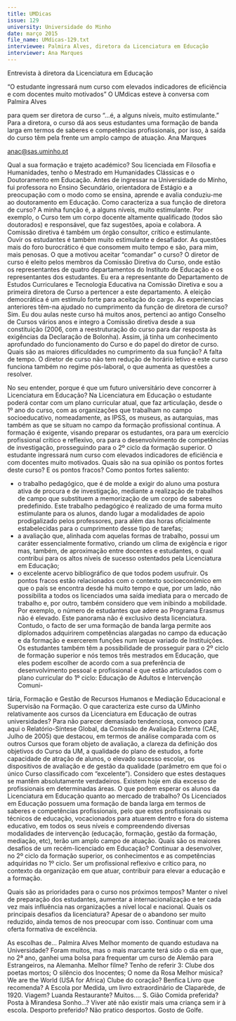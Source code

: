 ```yaml
---
title: UMDicas
issue: 129
university: Universidade do Minho
date: março 2015
file_name: UMdicas-129.txt
interviewee: Palmira Alves, diretora da Licenciatura em Educação
interviewer: Ana Marques
---
```


Entrevista à diretora da Licenciatura em Educação

“O estudante ingressará num curso com elevados indicadores de eficiência e com
docentes muito motivados”
O UMdicas esteve à conversa com Palmira Alves

para quem ser diretora de curso “…é, a alguns níveis, muito estimulante.” Para a diretora, o curso dá
aos seus estudantes uma formação de banda larga
em termos de saberes e competências profissionais,
por isso, à saída do curso têm pela frente um amplo
campo de atuação.
Ana Marques

anac@sas.uminho.pt

Qual a sua formação e trajeto académico?
Sou licenciada em Filosofia e Humanidades, tenho o
Mestrado em Humanidades Clássicas e o Doutoramento em Educação. Antes de ingressar na Universidade do Minho, fui professora no Ensino Secundário,
orientadora de Estágio e a preocupação com o modo
como se ensina, aprende e avalia conduziu-me ao
doutoramento em Educação.
Como caracteriza a sua função de diretora de
curso?
A minha função é, a alguns níveis, muito estimulante. Por exemplo, o Curso tem um corpo docente
altamente qualificado (todos são doutorados) e responsável, que faz sugestões, apoia e colabora. A Comissão diretiva é também um órgão consultor, crítico
e estimulante. Ouvir os estudantes é também muito
estimulante e desafiador. As questões mais do foro
burocrático é que consomem muito tempo e são,
para mim, mais penosas.
O que a motivou aceitar “comandar” o curso?
O diretor de curso é eleito pelos membros da Comissão Diretiva do Curso, onde estão os representantes
de quatro departamentos do Instituto de Educação
e os representantes dos estudantes. Eu era a representante do Departamento de Estudos Curriculares
e Tecnologia Educativa na Comissão Diretiva e sou a
primeira diretora de Curso a pertencer a este departamento. A eleição democrática é um estímulo forte
para aceitação do cargo.
As experiencias anteriores têm-na ajudado no
cumprimento da função de diretora de curso?
Sim. Eu dou aulas neste curso há muitos anos, pertenci ao antigo Conselho de Cursos vários anos e
integro a Comissão diretiva desde a sua constituição
(2006, com a reestruturação do curso para dar resposta às exigências da Declaração de Bolonha). Assim, já tinha um conhecimento aprofundado do funcionamento do Curso e do papel do diretor de curso.
Quais são as maiores dificuldades no cumprimento da sua função?
A falta de tempo. O diretor de curso não tem redução de horário letivo e este curso funciona também
no regime pós-laboral, o que aumenta as questões
a resolver.

No seu entender, porque é que um futuro universitário deve concorrer à Licenciatura em
Educação?
Na Licenciatura em Educação o estudante poderá
contar com um plano curricular atual, que faz articulação, desde o 1º ano do curso, com as organizações que trabalham no campo socioeducativo,
nomeadamente, as IPSS, os museus, as autarquias,
mas também as que se situam no campo da formação profissional contínua.
A formação é exigente, visando preparar os estudantes, ora para um exercício profissional crítico e
reflexivo, ora para o desenvolvimento de competências de investigação, prosseguindo para o 2º ciclo da
formação superior.
O estudante ingressará num curso com elevados
indicadores de eficiência e com docentes muito motivados.
Quais são na sua opinião os pontos fortes deste curso? E os pontos fracos?
Como pontos fortes saliento:
- o trabalho pedagógico, que é de molde a exigir do
aluno uma postura ativa de procura e de investigação, mediante a realização de trabalhos de campo
que substituem a memorização de um corpo de
saberes predefinido. Este trabalho pedagógico é
realizado de uma forma muito estimulante para os
alunos, dando lugar a modalidades de apoio prodigalizado pelos professores, para além das horas oficialmente estabelecidas para o cumprimento desse
tipo de tarefas;
- a avaliação que, alinhada com aquelas formas de
trabalho, possui um caráter essencialmente formativo, criando um clima de exigência e rigor mas, também, de aproximação entre docentes e estudantes, o
qual contribui para os altos níveis de sucesso ostentados pela Licenciatura em Educação;
- o excelente acervo bibliográfico de que todos podem usufruir.
Os pontos fracos estão relacionados com o contexto
socioeconómico em que o país se encontra desde há
muito tempo e que, por um lado, não possibilita a
todos os licenciados uma saída imediata para o mercado de trabalho e, por outro, também considero que
vem inibindo a mobilidade. Por exemplo, o número
de estudantes que adere ao Programa Erasmus não
é elevado. Este panorama não é exclusivo desta licenciatura. Contudo, o facto de ser uma formação
de banda larga permite aos diplomados adquirirem
competências alargadas no campo da educação e
da formação e exercerem funções num leque variado
de Instituições. Os estudantes também têm a possibilidade de prosseguir para o 2º ciclo de formação
superior e nós temos três mestrados em Educação,
que eles podem escolher de acordo com a sua preferência de desenvolvimento pessoal e profissional e
que estão articulados com o plano curricular do 1º
ciclo: Educação de Adultos e Intervenção Comuni-

tária, Formação e Gestão de Recursos Humanos e
Mediação Educacional e Supervisão na Formação.
O que caracteriza este curso da UMinho relativamente aos cursos da Licenciatura em
Educação de outras universidades?
Para não parecer demasiado tendenciosa, convoco
para aqui o Relatório-Síntese Global, da Comissão de
Avaliação Externa (CAE, Julho de 2005) que destacou, em termos de análise comparada com os outros
Cursos que foram objeto de avaliação, a clareza da
definição dos objetivos do Curso da UM, a qualidade
do plano de estudos, a forte capacidade de atração
de alunos, o elevado sucesso escolar, os dispositivos
de avaliação e de gestão da qualidade (parâmetro
em que foi o único Curso classificado com “excelente”).
Considero que estes destaques se mantêm absolutamente verdadeiros.
Existem hoje em dia excesso de profissionais
em determinadas áreas. O que podem esperar os alunos da Licenciatura em Educação
quanto ao mercado de trabalho?
Os Licenciados em Educação possuem uma formação de banda larga em termos de saberes e competências profissionais, pelo que estes profissionais ou
técnicos de educação, vocacionados para atuarem
dentro e fora do sistema educativo, em todos os
seus níveis e compreendendo diversas modalidades
de intervenção (educação, formação, gestão da formação, mediação, etc), terão um amplo campo de
atuação.
Quais são os maiores desafios de um recém-licenciado em Educação?
Continuar a desenvolver, no 2º ciclo da formação
superior, os conhecimentos e as competências adquiridas no 1º ciclo. Ser um profissional reflexivo e
crítico para, no contexto da organização em que atuar, contribuir para elevar a educação e a formação.

Quais são as prioridades para o curso nos
próximos tempos?
Manter o nível de preparação dos estudantes, aumentar a internacionalização e ter cada vez mais
influência nas organizações a nível local e nacional.
Quais os principais desafios da licenciatura?
Apesar de o abandono ser muito reduzido, ainda temos de nos preocupar com isso.
Continuar com uma oferta formativa de excelência.

As escolhas de...
Palmira Alves
Melhor momento de quando estudava na
Universidade?
Foram muitos, mas o mais marcante terá sido o
dia em que, no 2ª ano, ganhei uma bolsa para
frequentar um curso de Alemão para Estrangeiros, na Alemanha.
Melhor filme?
Tenho de referir 3: Clube dos poetas mortos; O
silêncio dos Inocentes; O nome da Rosa
Melhor música?
We are the World (USA for Africa)
Clube do coração?
Benfica
Livro que recomenda?
A Escola por Medida, um livro extraordinário de
Claparède, de 1920.
Viagem?
Luanda
Restaurante?
Muitos.... S. Gião
Comida preferida?
Posta à Mirandesa
Sonho…?
Viver até não existir mais uma criança sem ir à
escola.
Desporto preferido?
Não pratico desportos. Gosto de Golfe.

